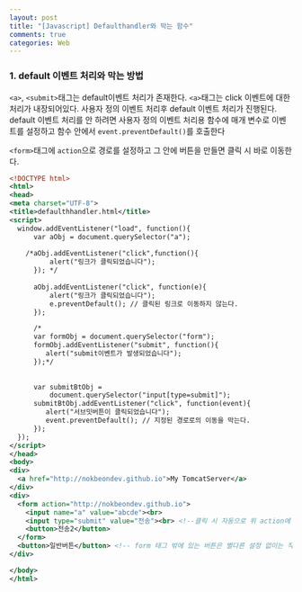 ```yaml
---
layout: post
title: "[Javascript] Defaulthandler와 막는 함수"
comments: true
categories: Web
---
```


### 1. default 이벤트 처리와 막는 방법
`<a>`, `<submit>`태그는 default이벤트 처리가 존재한다. `<a>`태그는 click 이벤트에 대한 처리가 내장되어있다. 사용자 정의 이벤트 처리후 default 이벤트 처리가 진행된다. default 이벤트 처리를 안 하려면 사용자 정의 이벤트 처리용 함수에 매개 변수로 이벤트를 설정하고 함수 안에서 `event.preventDefault()`를 호출한다

`<form>`태그에 `action`으로 경로를 설정하고 그 안에 버튼을 만들면 클릭 시 바로 이동한다.
```xml
<!DOCTYPE html>
<html>
<head>
<meta charset="UTF-8">
<title>defaulthhandler.html</title>
<script>
  window.addEventListener("load", function(){
	  var aObj = document.querySelector("a");
   
    /*aObj.addEventListener("click",function(){
		  alert("링크가 클릭되었습니다");
	  }); */
      
	  aObj.addEventListener("click", function(e){		  
		  alert("링크가 클릭되었습니다");
		  e.preventDefault(); // 클릭된 링크로 이동하지 않는다.
	  });

	  /*
	  var formObj = document.querySelector("form");
	  formObj.addEventListener("submit", function(){
		 alert("submit이벤트가 발생되었습니다"); 
	  });*/
      
	  
	  var submitBtObj = 
		  document.querySelector("input[type=submit]");
	  submitBtObj.addEventListener("click", function(event){
		 alert("서브밋버튼이 클릭되었습니다"); 
		 event.preventDefault(); // 지정된 경로로의 이동을 막는다.
	  });
  });
</script>
</head>
<body>
<div>
  <a href="http://nokbeondev.github.io">My TomcatServer</a>
</div>
<div>
  <form action="http://nokbeondev.github.io">
    <input name="a" value="abcde"><br>
    <input type="submit" value="전송"><br> <!--클릭 시 자동으로 위 action에 지정된 경로로 이동한다. -->
    <button>전송2</button>    
  </form>
  <button>일반버튼</button> <!-- form 태그 밖에 있는 버튼은 별다른 설정 없이는 작동하지 않는다.-->
</div>

</body>
</html>
```